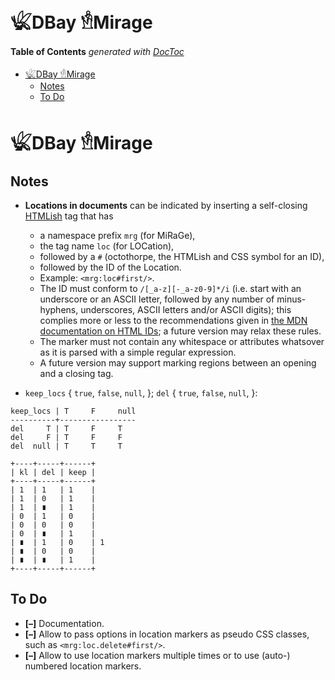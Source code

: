 

# 𓆤DBay 𓁛Mirage


<!-- START doctoc generated TOC please keep comment here to allow auto update -->
<!-- DON'T EDIT THIS SECTION, INSTEAD RE-RUN doctoc TO UPDATE -->
**Table of Contents**  *generated with [DocToc](https://github.com/thlorenz/doctoc)*

- [𓆤DBay 𓁛Mirage](#%F0%93%86%A4dbay-%F0%93%81%9Bmirage)
  - [Notes](#notes)
  - [To Do](#to-do)

<!-- END doctoc generated TOC please keep comment here to allow auto update -->


# 𓆤DBay 𓁛Mirage


## Notes

* **Locations in documents** can be indicated by inserting a self-closing
  [HTMLish](https://github.com/loveencounterflow/paragate/blob/master/README-html.md) tag that has
  * a namespace prefix `mrg` (for MiRaGe),
  * the tag name `loc` (for LOCation),
  * followed by a `#` (octothorpe, the HTMLish and CSS symbol for an ID),
  * followed by the ID of the Location.
  * Example: `<mrg:loc#first/>`.
  * The ID must conform to `/[_a-z][-_a-z0-9]*/i` (i.e. start with an underscore or an ASCII letter,
    followed by any number of minus-hyphens, underscores, ASCII letters and/or ASCII digits); this complies
    more or less to the recommendations given in [the MDN documentation on HTML
    IDs](https://developer.mozilla.org/en-US/docs/Web/HTML/Global_attributes/id); a future version may relax
    these rules.
  * The marker must not contain any whitespace or attributes whatsover as it is parsed with a simple
    regular expression.
  * A future version may support marking regions between an opening and a closing tag.

* `keep_locs` { `true`, `false`, `null`, }; `del` { `true`, `false`, `null`, }:

```
keep_locs | T     F     null
----------+-----------------
del     T | T     F     T
del     F | T     F     F
del  null | T     T     T
```

```
+----+-----+------+
| kl | del | keep |
+----+-----+------+
| 1  | 1   | 1    |
| 1  | 0   | 1    |
| 1  | ∎   | 1    |
| 0  | 1   | 0    |
| 0  | 0   | 0    |
| 0  | ∎   | 1    |
| ∎  | 1   | 0    | 1
| ∎  | 0   | 0    |
| ∎  | ∎   | 1    |
+----+-----+------+
```




## To Do

* **[–]** Documentation.
* **[–]** Allow to pass options in location markers as pseudo CSS classes, such as
  `<mrg:loc.delete#first/>`.
* **[–]** Allow to use location markers multiple times or to use (auto-) numbered location markers.




